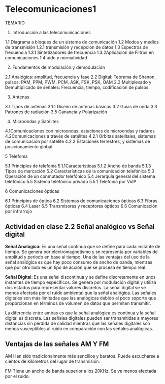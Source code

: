 # Telecomunicaciones1

TEMARIO

1. Introducción a las telecomunicaciones

1.1 Diagrama a bloques de un sistema de comunicación
1.2 Modos y medios de transmisión
1.2.1 transmisión y recepción de datos
1.3 Espectros de frecuencia
1.3.1 Sintetizadores de frecuencia
1.3.2Aplicación de Filtros en comunicaciones
1.4 uido y normatividad

2. Fundamentos de modulación y demodulación

2.1 Analógica: amplitud, frecuencia y fase
2.2 Digital: Teorema de Shanon, pulsos: PAM, PPM,
PWM, PCM, ASK, FSK, PSK, QAM
2.3 Multiplexado y Demultiplicado de señales:
Frecuencia, tiempo, codificación de pulsos

3. Antenas

3.1 Tipos de antenas
3.1.1 Diseño de antenas básicas
3.2 Guías de onda
3.3 Patrones de radiación
3.5 Ganancia y Polarización

4. Microondas y Satélites

4.1Comunicaciones con microondas: estaciones de
microondas y radares
4.2Comunicaciones a través de satélites
4.2.1 Orbitas satelitales, sistemas de comunicación
por satélite
4.2.2 Estaciones terrestres, y sistemas de
posicionamiento global

5 Telefonía

5.1 Principios de telefonía
5.1.1Características
5.1.2 Ancho de banda
5.1.3 Tipos de marcación
5.2 Características de la comunicación telefónica
5.3 Operación de un conmutador telefónico
5.4 Jerarquía general del sistema telefónico
5.5 Sistema telefónico privado
5.5.1 Telefonía por VoIP

6 Comunicaciones ópticas

6.1 Principios de óptica
6.2 Sistemas de comunicaciones ópticas
6.3 Fibras ópticas
6.4 Laser
6.5 Transmisores y receptores ópticos
6.6 Comunicación por infrarrojo

## Actividad en clase 2.2 Señal analógico vs Señal digital

**Señal Analógica**: Es una señal continua que se define para cada instante de tiempo. Se genera por electromagnetismo y se representa por variables de amplitud y periodo en base al tiempo. Una de las ventajas del uso de la señal analógica es que hay poco consumo de ancho de banda, mientras que por otro lado es un tipo de acción que se procesa en tiempo real.

**Señal Digital**: Es una señal discontinua y se define discretamente en unos instantes de tiempo específicos. Se genera por modulación digital y utiliza dos estados para representar valores discretos. La señal digital se ve menos afectada por el ruido ambiental que la señal analógica. Las señales digitales son más limitadas que las analógicas debido al poco soporte que proporcionan en términos de volumen de datos que permiten transmitir.

La diferencia entre ambas es que la señal analógica es continua y la señal digital es discreta. Las señales digitales pueden ser transmitidas a mayores distancias sin pérdida de calidad mientras que las señales digitales son menos susceptibles al ruido en comparación con las señales analógicas.

## Ventajas de las señales AM Y FM
AM
Han sido tradicionalmente más sencillos y baratos.
Puede escucharse a cientos de kilómetros del lugar de transmisión.

FM
Tiene un ancho de banda superior a los 20KHz.
Se ve menos afectada por el ruido.

